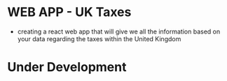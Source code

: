 # WEB APP - UK Taxes

* creating a react web app that will give we all the information based on your data regarding the taxes within the United Kingdom

# Under Development

